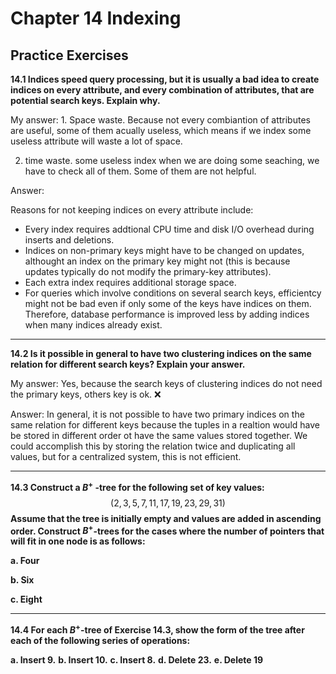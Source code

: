 # Chapter 14 Indexing

## Practice Exercises

**14.1 Indices speed query processing, but it is usually a bad idea to create indices on every attribute, and every combination of attributes, that are potential search keys. Explain why.**

My answer: 1. Space waste. Because not every combiantion of attributes are useful, some of them acually useless, which means if we index some useless attribute will waste a lot of space. 

2. time waste. some useless index when we are doing some seaching, we have to check all of them. Some of them are not helpful.

Answer:

Reasons for not keeping indices on every attribute include:

* Every index requires addtional CPU time and disk I/O overhead during inserts and deletions.
* Indices on non-primary keys might have to be changed on updates, althought an index on the primary key might not (this is because updates typically do not modify the primary-key attributes).
* Each extra index requires additional storage space.
* For queries which involve conditions on several search keys, efficientcy might not be bad even if only some of the keys have indices on them. Therefore, database performance is improved less by adding indices when many indices already exist.

---

**14.2 Is it possible in general to have two clustering indices on the same relation for different search keys? Explain your answer.**

My answer: Yes, because the search keys of clustering indices do not need the primary keys, others  key is ok. ❌

Answer: In general, it is not possible to have two primary indices on the same relation for different keys because the tuples in a realtion would have be stored in different order ot have the same values stored together. We could accomplish this by storing the relation twice and duplicating all values, but for a centralized system, this is not efficient.

----

**14.3 Construct a $B^+$ -tree for the following set of key values:**
$$
(2, 3, 5, 7, 11, 17, 19, 23, 29, 31)
$$
**Assume that the tree is initially empty and values are added in ascending order. Construct $B^+$-trees for the cases where the number of pointers that will fit in one node is as follows:**

**a. Four**

**b. Six**

**c. Eight**

-----

**14.4 For each $B^+$-tree of Exercise 14.3, show the form of the tree after each of the following series of operations:** 

**a. Insert 9.**
**b. Insert 10.**
**c. Insert 8.**
**d. Delete 23.**
**e. Delete 19**



